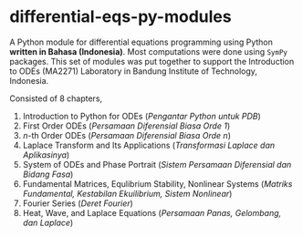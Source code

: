 # differential-eqs-py-modules

A Python module for differential equations programming using Python **written in Bahasa (Indonesia)**. Most computations were done using `SymPy` packages. This set of modules was put together to support the Introduction to ODEs (MA2271) Laboratory in Bandung Institute of Technology, Indonesia.

Consisted of 8 chapters, 
1. Introduction to Python for ODEs (*Pengantar Python untuk PDB*)
2. First Order ODEs (*Persamaan Diferensial Biasa Orde 1*)
3. $n$-th Order ODEs (*Persamaan Diferensial Biasa Orde* $n$)
4. Laplace Transform and Its Applications (*Transformasi Laplace dan Aplikasinya*)
5. System of ODEs and Phase Portrait (*Sistem Persamaan Diferensial dan Bidang Fasa*)
6. Fundamental Matrices, Equlibrium Stability, Nonlinear Systems (*Matriks Fundamental, Kestabilan Ekuilibrium, Sistem Nonlinear*)
7. Fourier Series (*Deret Fourier*)
8. Heat, Wave, and Laplace Equations (*Persamaan Panas, Gelombang, dan Laplace*)
